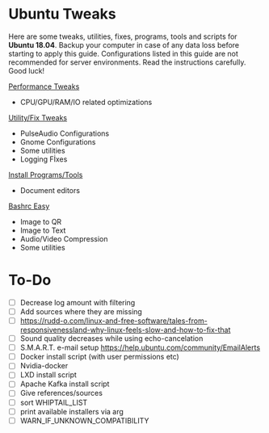 # Ubuntu Tweaks

Here are some tweaks, utilities, fixes, programs, tools and scripts for **Ubuntu 18.04**. Backup your computer in case of any data loss before starting to apply this guide. Configurations listed in this guide are not recommended for server environments. Read the instructions carefully. Good luck!

[Performance Tweaks](PerformanceTweaks.md)

- CPU/GPU/RAM/IO related optimizations

[Utility/Fix Tweaks](UtilityFixTweaks.md)

- PulseAudio Configurations
- Gnome Configurations
- Some utilities
- Logging Fİxes

[Install Programs/Tools](InstallProgramsTools.md)

- Document editors

[Bashrc Easy](BashrcEasy.md)

- Image to QR
- Image to Text
- Audio/Video Compression
- Some utilities



# To-Do

- [ ] Decrease log amount with filtering
- [ ] Add sources where they are missing
- [ ] https://rudd-o.com/linux-and-free-software/tales-from-responsivenessland-why-linux-feels-slow-and-how-to-fix-that
- [ ] Sound quality decreases while using echo-cancelation
- [ ] S.M.A.R.T. e-mail setup https://help.ubuntu.com/community/EmailAlerts
- [ ] Docker install script (with user permissions etc)
- [ ] Nvidia-docker
- [ ] LXD install script
- [ ] Apache Kafka install script
- [ ] Give references/sources
- [ ] sort WHIPTAIL_LIST
- [ ] print available installers via arg
- [ ] WARN_IF_UNKNOWN_COMPATIBILITY
